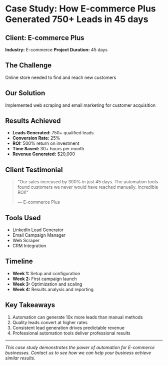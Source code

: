 
# Case Study: How E-commerce Plus Generated 750+ Leads in 45 days

## Client: E-commerce Plus
**Industry:** E-commerce
**Project Duration:** 45 days

## The Challenge
Online store needed to find and reach new customers

## Our Solution
Implemented web scraping and email marketing for customer acquisition

## Results Achieved
- **Leads Generated:** 750+ qualified leads
- **Conversion Rate:** 25%
- **ROI:** 500% return on investment
- **Time Saved:** 30+ hours per month
- **Revenue Generated:** $20,000

## Client Testimonial
> "Our sales increased by 300% in just 45 days. The automation tools found customers we never would have reached manually. Incredible ROI!"
> 
> — E-commerce Plus

## Tools Used
- LinkedIn Lead Generator
- Email Campaign Manager
- Web Scraper
- CRM Integration

## Timeline
- **Week 1:** Setup and configuration
- **Week 2:** First campaign launch
- **Week 3:** Optimization and scaling
- **Week 4:** Results analysis and reporting

## Key Takeaways
1. Automation can generate 10x more leads than manual methods
2. Quality leads convert at higher rates
3. Consistent lead generation drives predictable revenue
4. Professional automation tools deliver professional results

---
*This case study demonstrates the power of automation for E-commerce businesses. 
Contact us to see how we can help your business achieve similar results.*
